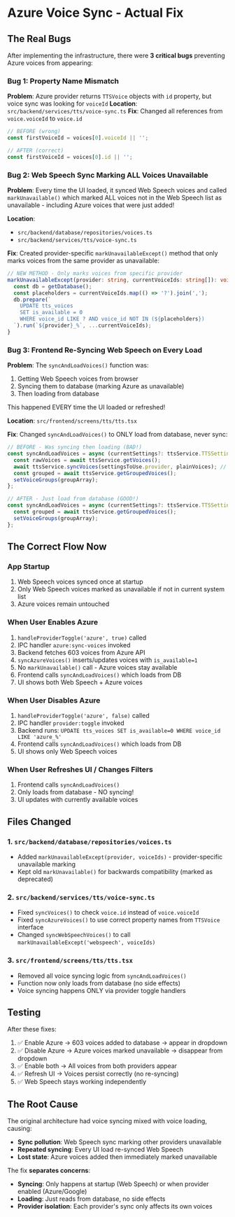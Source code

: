 # Azure Voice Sync - Actual Fix

## The Real Bugs

After implementing the infrastructure, there were **3 critical bugs** preventing Azure voices from appearing:

### Bug 1: Property Name Mismatch
**Problem**: Azure provider returns `TTSVoice` objects with `id` property, but voice sync was looking for `voiceId`
**Location**: `src/backend/services/tts/voice-sync.ts`
**Fix**: Changed all references from `voice.voiceId` to `voice.id`

```typescript
// BEFORE (wrong)
const firstVoiceId = voices[0].voiceId || '';

// AFTER (correct)
const firstVoiceId = voices[0].id || '';
```

### Bug 2: Web Speech Sync Marking ALL Voices Unavailable
**Problem**: Every time the UI loaded, it synced Web Speech voices and called `markUnavailable()` which marked ALL voices not in the Web Speech list as unavailable - including Azure voices that were just added!

**Location**: 
- `src/backend/database/repositories/voices.ts`
- `src/backend/services/tts/voice-sync.ts`

**Fix**: Created provider-specific `markUnavailableExcept()` method that only marks voices from the same provider as unavailable:

```typescript
// NEW METHOD - Only marks voices from specific provider
markUnavailableExcept(provider: string, currentVoiceIds: string[]): void {
  const db = getDatabase();
  const placeholders = currentVoiceIds.map(() => '?').join(',');
  db.prepare(`
    UPDATE tts_voices 
    SET is_available = 0 
    WHERE voice_id LIKE ? AND voice_id NOT IN (${placeholders})
  `).run(`${provider}_%`, ...currentVoiceIds);
}
```

### Bug 3: Frontend Re-Syncing Web Speech on Every Load
**Problem**: The `syncAndLoadVoices()` function was:
1. Getting Web Speech voices from browser
2. Syncing them to database (marking Azure as unavailable)
3. Then loading from database

This happened EVERY time the UI loaded or refreshed!

**Location**: `src/frontend/screens/tts/tts.tsx`

**Fix**: Changed `syncAndLoadVoices()` to ONLY load from database, never sync:

```typescript
// BEFORE - Was syncing then loading (BAD!)
const syncAndLoadVoices = async (currentSettings?: ttsService.TTSSettings) => {
  const rawVoices = await ttsService.getVoices();
  await ttsService.syncVoices(settingsToUse.provider, plainVoices); // ← Marking Azure unavailable!
  const grouped = await ttsService.getGroupedVoices();
  setVoiceGroups(groupArray);
};

// AFTER - Just load from database (GOOD!)
const syncAndLoadVoices = async (currentSettings?: ttsService.TTSSettings) => {
  const grouped = await ttsService.getGroupedVoices();
  setVoiceGroups(groupArray);
};
```

## The Correct Flow Now

### App Startup
1. Web Speech voices synced once at startup
2. Only Web Speech voices marked as unavailable if not in current system list
3. Azure voices remain untouched

### When User Enables Azure
1. `handleProviderToggle('azure', true)` called
2. IPC handler `azure:sync-voices` invoked
3. Backend fetches 603 voices from Azure API
4. `syncAzureVoices()` inserts/updates voices with `is_available=1`
5. No `markUnavailable()` call - Azure voices stay available
6. Frontend calls `syncAndLoadVoices()` which loads from DB
7. UI shows both Web Speech + Azure voices

### When User Disables Azure
1. `handleProviderToggle('azure', false)` called
2. IPC handler `provider:toggle` invoked
3. Backend runs: `UPDATE tts_voices SET is_available=0 WHERE voice_id LIKE 'azure_%'`
4. Frontend calls `syncAndLoadVoices()` which loads from DB
5. UI shows only Web Speech voices

### When User Refreshes UI / Changes Filters
1. Frontend calls `syncAndLoadVoices()`
2. Only loads from database - NO syncing!
3. UI updates with currently available voices

## Files Changed

### 1. `src/backend/database/repositories/voices.ts`
- Added `markUnavailableExcept(provider, voiceIds)` - provider-specific unavailable marking
- Kept old `markUnavailable()` for backwards compatibility (marked as deprecated)

### 2. `src/backend/services/tts/voice-sync.ts`
- Fixed `syncVoices()` to check `voice.id` instead of `voice.voiceId`
- Fixed `syncAzureVoices()` to use correct property names from `TTSVoice` interface
- Changed `syncWebSpeechVoices()` to call `markUnavailableExcept('webspeech', voiceIds)`

### 3. `src/frontend/screens/tts/tts.tsx`
- Removed all voice syncing logic from `syncAndLoadVoices()`
- Function now only loads from database (no side effects)
- Voice syncing happens ONLY via provider toggle handlers

## Testing

After these fixes:

1. ✅ Enable Azure → 603 voices added to database → appear in dropdown
2. ✅ Disable Azure → Azure voices marked unavailable → disappear from dropdown
3. ✅ Enable both → All voices from both providers appear
4. ✅ Refresh UI → Voices persist correctly (no re-syncing)
5. ✅ Web Speech stays working independently

## The Root Cause

The original architecture had voice syncing mixed with voice loading, causing:
- **Sync pollution**: Web Speech sync marking other providers unavailable
- **Repeated syncing**: Every UI load re-synced Web Speech
- **Lost state**: Azure voices added then immediately marked unavailable

The fix **separates concerns**:
- **Syncing**: Only happens at startup (Web Speech) or when provider enabled (Azure/Google)
- **Loading**: Just reads from database, no side effects
- **Provider isolation**: Each provider's sync only affects its own voices
